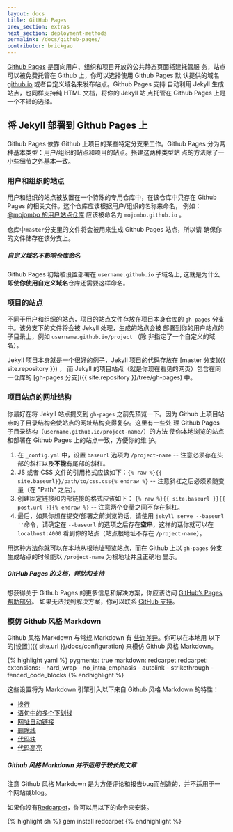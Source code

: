 ```yaml
---
layout: docs
title: GitHub Pages
prev_section: extras
next_section: deployment-methods
permalink: /docs/github-pages/
contributor: brickgao
---
```


[Github Pages](http://pages.github.com) 是面向用户、组织和项目开放的公共静态页面搭建托管服
务，站点可以被免费托管在 Github 上，你可以选择使用 Github Pages 默
认提供的域名 [github.io]() 或者自定义域名来发布站点。Github Pages 支持
自动利用 Jekyll 生成站点，也同样支持纯 HTML 文档，将你的 Jekyll 站
点托管在 Github Pages 上是一个不错的选择。

## 将 Jekyll 部署到 Github Pages 上

Github Pages 依靠 Github 上项目的某些特定分支来工作。Github Pages
分为两种基本类型：用户/组织的站点和项目的站点。搭建这两种类型站
点的方法除了一小些细节之外基本一致。

### 用户和组织的站点

用户和组织的站点被放置在一个特殊的专用仓库中，在该仓库中只存在
Github Pages 的相关文件。这个仓库应该根据用户/组织的名称来命名，
例如： [@mojombo 的用户站点仓库](https://github.com/mojombo/mojombo.github.io) 应该被命名为 `mojombo.github.io` 。

仓库中`master`分支里的文件将会被用来生成 Github Pages 站点，所以请
确保你的文件储存在该分支上。

<div class="note info">
  <h5>自定义域名不影响仓库命名</h5>
  <p>
    Github Pages 初始被设置部署在 
    <code>username.github.io</code> 子域名上, 这就是为什么
    <strong>即使你使用自定义域名</strong>仓库还需要这样命名。
  </p>
</div>

### 项目的站点

不同于用户和组织的站点，项目的站点文件存放在项目本身仓库的
`gh-pages` 分支中。该分支下的文件将会被 Jekyll 处理，生成的站点会被
部署到你的用户站点的子目录上，例如 `username.github.io/project` （除
非指定了一个自定义的域名）。

Jekyll 项目本身就是一个很好的例子，Jekyll 项目的代码存放在
[master 分支]({{ site.repository }}) ， 而 Jekyll 的项目站点（就是你现在看见的网页）包含在同一仓库的 
[gh-pages 分支]({{ site.repository }}/tree/gh-pages) 中。

### 项目站点的网址结构

你最好在将 Jekyll 站点提交到 `gh-pages` 之前先预览一下。因为 Github
上项目站点的子目录结构会使站点的网址结构变得复杂。这里有一些处
理 Github Pages 子目录结构（`username.github.io/project-name/`）的方法
使你本地浏览的站点和部署在 Github Pages 上的站点一致，方便你的维
护。

1.  在 `_config.yml` 中，设置 `baseurl` 选项为 `/project-name` -- 注意必须存在头部的斜杠以及**不能**有尾部的斜杠。
2.  JS 或者 CSS 文件的引用格式应该如下：`{% raw %}{{ site.baseurl}}/path/to/css.css{% endraw %}` -- 注意斜杠之后必须紧随变量（在 "Path" 之后）。
3.  创建固定链接和内部链接的格式应该如下： `{% raw %}{{ site.baseurl }}{{ post.url }}{% endraw %}` -- 注意两个变量之间不存在斜杠。
4.  最后，如果你想在提交/部署之前浏览的话，请使用 `jekyll serve --baseurl ''`命令，请确定在 `--baseurl` 的选项之后存在**空串**，这样的话你就可以在 `localhost:4000` 看到你的站点（站点根地址不存在 `/project-name`）。

用这种方法你就可以在本地从根地址预览站点，而在 Github 上以 
`gh-pages` 分支生成站点的时候能以 `/project-name` 为根地址并且正确地
显示。

<div class="note">
  <h5>GitHub Pages 的文档，帮助和支持</h5>
  <p>
    想获得关于 Github Pages 的更多信息和解决方案，你应该访问
    <a href="https://help.github.com/categories/20/articles">GitHub’s Pages 帮助部分</a>。
    如果无法找到解决方案，你可以联系 <a
    href="https://github.com/contact">GitHub 支持</a>。
  </p>
</div>

### 模仿 Github 风格 Markdown
Github 风格 Markdown 与常规 Markdown 有
[些许差异](https://help.github.com/articles/github-flavored-markdown)。你可以在本地用
以下的[设置]({{ site.url }}/docs/configuration)
来模仿 Github 风格 Markdown。

{% highlight yaml %}
pygments: true
markdown: redcarpet
redcarpet:
  extensions:
    - hard_wrap
    - no_intra_emphasis
    - autolink
    - strikethrough
    - fenced_code_blocks
{% endhighlight %}

这些设置将为 Markdown 引擎引入以下来自 Github 风格 Markdown 的特性：

*   [换行](https://help.github.com/articles/github-flavored-markdown#newlines)
*   [语句中的多个下划线](https://help.github.com/articles/github-flavored-markdown#multiple-underscores-in-words)
*   [网址自动链接](https://help.github.com/articles/github-flavored-markdown#url-autolinking)
*   [删除线](https://help.github.com/articles/github-flavored-markdown#strikethrough)
*   [代码块](https://help.github.com/articles/github-flavored-markdown#fenced-code-blocks)
*   [代码高亮](https://help.github.com/articles/github-flavored-markdown#syntax-highlighting)

<div class="note info">
  <h5>Github 风格 Markdown 并不适用于较长的文章</h5>
  <p>
    注意 Github 风格 Markdown 是为方便评论和报告bug而创造的，并不适用于一个网站或blog。
  </p>
</div>

如果你没有[Redcarpet](https://github.com/vmg/redcarpet)，你可以用以下的命令来安装。

{% highlight sh %}
gem install redcarpet
{% endhighlight %}

